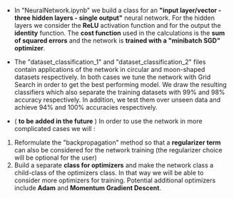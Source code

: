 - In "NeuralNetwork.ipynb" we build a class for an **"input layer/vector - three hidden layers - single output"** neural network.
For the hidden layers we consider the **ReLU** activation function and for the output the **identity** function.
The **cost function** used in the calculations is the **sum of squared errors** and the network is **trained with a "minibatch SGD" optimizer**.

- The "dataset_classification_1" and "dataset_classification_2" files contain applications of the network in circular and moon-shaped datasets respectively.
In both cases we tune the network with Grid Search in order to get the best performing model. We draw the resulting classifiers which also separate the training datasets with 99% and 98% accuracy respectively. In addition, we test them over unseen data and achieve 94% and 100% accuracies respectively.

- ( **to be added in the future** )
In order to use the network in more complicated cases we will : 
1. Reformulate the "backpropagation" method so that a **regularizer term** can also be considered for the network training (the regularizer choice will be optional for the user)
2. Build a separate **class for optimizers** and make the network class a child-class of the optimizers class. In that way we will be able to consider more optimizers for training. Potential additional optimizers include **Adam** and **Momentum Gradient Descent**.
